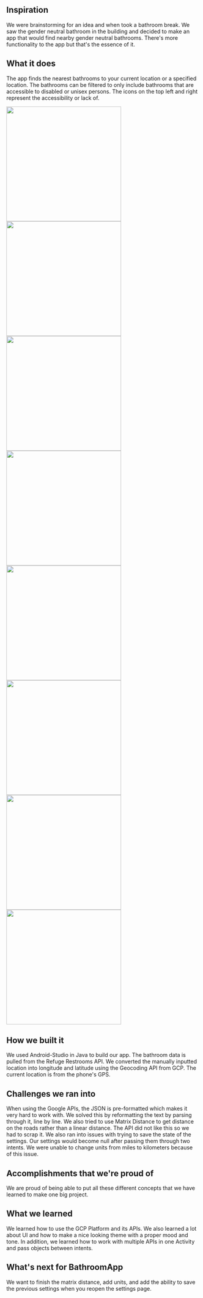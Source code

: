 ## Inspiration
We were brainstorming for an idea and when took a bathroom break. We saw the gender neutral bathroom in the building and decided to make an app that would find nearby gender neutral bathrooms. There's more functionality to the app but that's the essence of it.

## What it does
The app finds the nearest bathrooms to your current location or a specified location. The bathrooms can be filtered to only include bathrooms that are accessible to disabled or unisex persons. The icons on the top left and right represent the accessibility or lack of.

<img src="/Screenshots/Home%20Screen.png" width="300" >
<img src="/Screenshots/Settings%20Page.png" width="300" >
<img src="/Screenshots/Current%20Location%20Selected.png" width="300">
<img src="/Screenshots/Results%20from%20Current%20Location%20and%20Filters%20Enabled%20-%201.png" width="300">
<img src="/Screenshots/Results%20from%20Current%20Location%20and%20Filters%20Enabled%20-%202.png" width="300">
<img src="/Screenshots/%20Manual%20Location%20Selected.png" width="300">
<img src="/Screenshots/%20Results%20from%20Manual%20Location%20and%20Filters%20Enabled%20-%201.png" width="300">
<img src="/Screenshots/%20Results%20from%20Manual%20Location%20and%20Filters%20Enabled%20-%202.png" width="300">

## How we built it
We used Android-Studio in Java to build our app. The bathroom data is pulled from the Refuge Restrooms API. We converted the manually inputted location into longitude and latitude using the Geocoding API from GCP. The current location is from the phone's GPS.

## Challenges we ran into
When using the Google APIs, the JSON is pre-formatted which makes it very hard to work with. We solved this by reformatting the text by parsing through it, line by line. We also tried to use Matrix Distance to get distance on the roads rather than a linear distance. The API did not like this so we had to scrap it. We also ran into issues with trying to save the state of the settings. Our settings would become null after passing them through two intents. We were unable to change units from miles to kilometers because of this issue.

## Accomplishments that we're proud of
We are proud of being able to put all these different concepts that we have learned to make one big project. 

## What we learned
We learned how to use the GCP Platform and its APIs. We also learned a lot about UI and how to make a nice looking theme with a proper mood and tone. In addition, we learned how to work with multiple APIs in one Activity and pass objects between intents.

## What's next for BathroomApp
We want to finish the matrix distance, add units, and add the ability to save the previous settings when you reopen the settings page.
